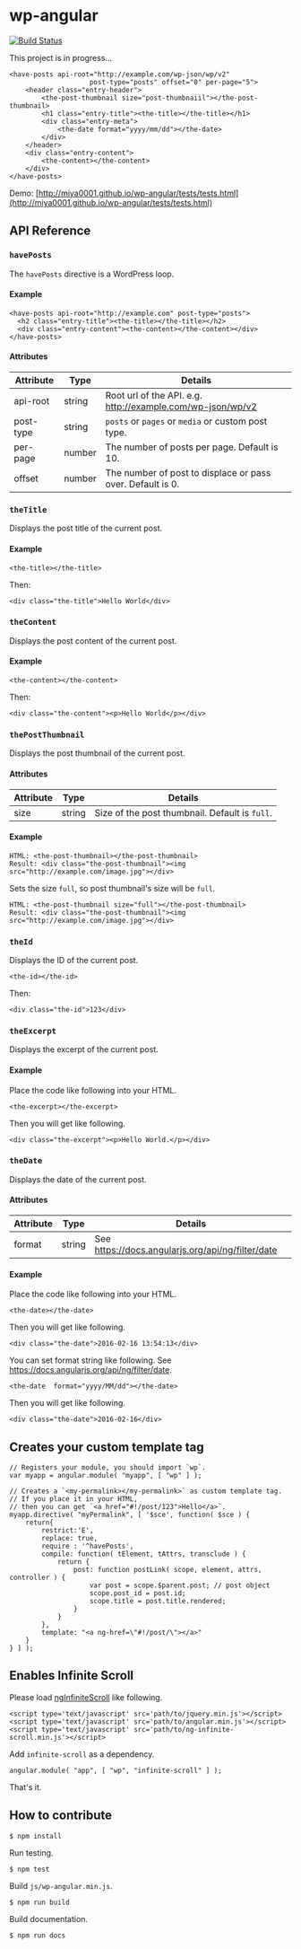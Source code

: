 # wp-angular

[![Build Status](https://travis-ci.org/miya0001/wp-angular.svg?branch=master)](https://travis-ci.org/miya0001/wp-angular)

This project is in progress...

```
<have-posts api-root="http://example.com/wp-json/wp/v2"
					post-type="posts" offset="0" per-page="5">
	<header class="entry-header">
		<the-post-thumbnail size="post-thumbnaiil"></the-post-thumbnail>
		<h1 class="entry-title"><the-title></the-title></h1>
		<div class="entry-meta">
			<the-date format="yyyy/mm/dd"></the-date>
		</div>
	</header>
	<div class="entry-content">
		<the-content></the-content>
	</div>
</have-posts>
```

Demo: [http://miya0001.github.io/wp-angular/tests/tests.html](http://miya0001.github.io/wp-angular/tests/tests.html)

## API Reference


### `havePosts`
The `havePosts` directive is a WordPress loop.

#### Example

```
<have-posts api-root="http://example.com" post-type="posts">
  <h2 class="entry-title"><the-title></the-title></h2>
  <div class="entry-content"><the-content></the-content></div>
</have-posts>
```

#### Attributes
| Attribute | Type   | Details                                                        |
|-----------|--------|----------------------------------------------------------------|
| api-root  | string | Root url of the API. e.g. http://example.com/wp-json/wp/v2     |
| post-type | string | `posts` or `pages` or `media` or custom post type.             |
| per-page  | number | The number of posts per page. Default is 10.                   |
| offset    | number | The number of post to displace or pass over. Default is 0.     |

### `theTitle`
Displays the post title of the current post.

#### Example

```
<the-title></the-title>
```
Then:
```
<div class="the-title">Hello World</div>
```

### `theContent`
Displays the post content of the current post.

#### Example

```
<the-content></the-content>
```
Then:
```
<div class="the-content"><p>Hello World</p></div>
```

### `thePostThumbnail`
Displays the post thumbnail of the current post.

#### Attributes
| Attribute | Type   | Details                                                        |
|-----------|--------|----------------------------------------------------------------|
| size      | string | Size of the post thumbnail. Default is `full`.                 |

#### Example

```
HTML: <the-post-thumbnail></the-post-thumbnail>
Result: <div class="the-post-thumbnail"><img src="http://example.com/image.jpg"></div>
```

Sets the size `full`, so post thumbnail's size will be `full`.
```
HTML: <the-post-thumbnail size="full"></the-post-thumbnail>
Result: <div class="the-post-thumbnail"><img src="http://example.com/image.jpg"></div>
```

### `theId`
Displays the ID of the current post.

```
<the-id></the-id>
```
Then:
```
<div class="the-id">123</div>
```

### `theExcerpt`
Displays the excerpt of the current post.

#### Example
Place the code like following into your HTML.
```
<the-excerpt></the-excerpt>
```
Then you will get like following.
```
<div class="the-excerpt"><p>Hello World.</p></div>
```

### `theDate`
Displays the date of the current post.

#### Attributes
| Attribute | Type   | Details                                                        |
|-----------|--------|----------------------------------------------------------------|
| format    | string | See https://docs.angularjs.org/api/ng/filter/date              |

#### Example
Place the code like following into your HTML.
```
<the-date></the-date>
```
Then you will get like following.
```
<div class="the-date">2016-02-16 13:54:13</div>
```

You can set format string like following.
See https://docs.angularjs.org/api/ng/filter/date.
```
<the-date  format="yyyy/MM/dd"></the-date>
```
Then you will get like following.
```
<div class="the-date">2016-02-16</div>
```


## Creates your custom template tag

```
// Registers your module, you should import `wp`.
var myapp = angular.module( "myapp", [ "wp" ] );

// Creates a `<my-permalink></my-permalink>` as custom template tag.
// If you place it in your HTML,
// then you can get `<a href="#!/post/123">Hello</a>`.
myapp.directive( "myPermalink", [ '$sce', function( $sce ) {
	return{
		restrict:'E',
		replace: true,
		require : '^havePosts',
		compile: function( tElement, tAttrs, transclude ) {
			return {
				post: function postLink( scope, element, attrs, controller ) {
					var post = scope.$parent.post; // post object
					scope.post_id = post.id;
					scope.title = post.title.rendered;
				}
			}
		},
		template: "<a ng-href=\"#!/post/\"></a>"
	}
} ] );
```

## Enables Infinite Scroll

Please load [ngInfiniteScroll](https://sroze.github.io/ngInfiniteScroll/) like following.

```
<script type='text/javascript' src='path/to/jquery.min.js'></script>
<script type='text/javascript' src='path/to/angular.min.js'></script>
<script type='text/javascript' src='path/to/ng-infinite-scroll.min.js'></script>
```

Add `infinite-scroll` as a dependency.

```
angular.module( "app", [ "wp", "infinite-scroll" ] );
```

That's it.

## How to contribute

```
$ npm install
```

Run testing.

```
$ npm test
```

Build `js/wp-angular.min.js`.

```
$ npm run build
```

Build documentation.

```
$ npm run docs
```

